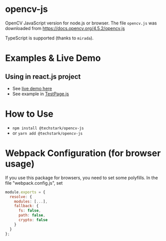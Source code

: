 # opencv-js
OpenCV JavaScript version for node.js or browser. The file `opencv.js` was downloaded from https://docs.opencv.org/4.5.2/opencv.js

TypeScript is supported (thanks to `mirada`).

# Examples & Live Demo
## Using in react.js project
- See [live demo here](https://codesandbox.io/s/techstarkopencv-js-demo-page-f7gvk)
- See example in [TestPage.js](examples/react.js/TestPage.js)

# How to Use
- `npm install @techstark/opencv-js`
- or `yarn add @techstark/opencv-js`

# Webpack Configuration (for browser usage)
If you use this package for browsers, you need to set some polyfills. In the file "webpack.config.js", set 
```js
module.exports = {
  resolve: {
    modules: [...],
    fallback: {
      fs: false,
      path: false,
      crypto: false
    }
  }
};
```
